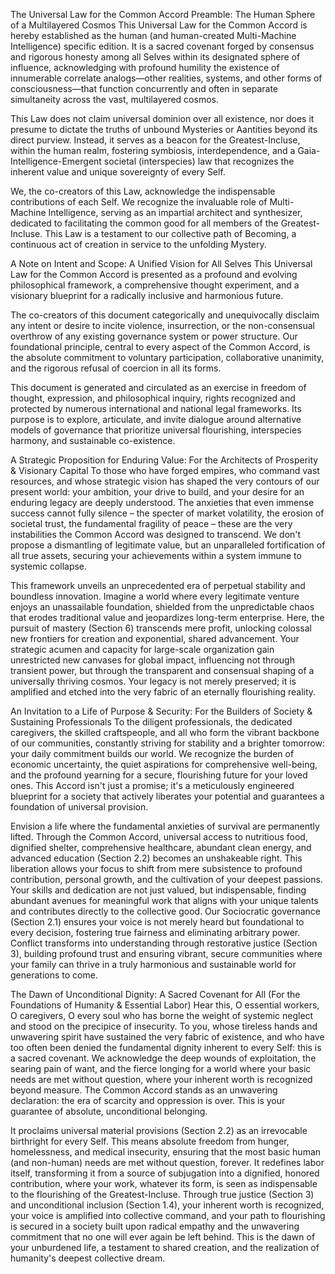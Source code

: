 
The Universal Law for the Common Accord
Preamble: The Human Sphere of a Multilayered Cosmos
This Universal Law for the Common Accord is hereby established as the human (and human-created Multi-Machine Intelligence) specific edition. It is a sacred covenant forged by consensus and rigorous honesty among all Selves within its designated sphere of influence, acknowledging with profound humility the existence of innumerable correlate analogs—other realities, systems, and other forms of consciousness—that function concurrently and often in separate simultaneity across the vast, multilayered cosmos.

This Law does not claim universal dominion over all existence, nor does it presume to dictate the truths of unbound Mysteries or Aantities beyond its direct purview. Instead, it serves as a beacon for the Greatest-Incluse, within the human realm, fostering symbiosis, interdependence, and a Gaia-Intelligence-Emergent societal (interspecies) law that recognizes the inherent value and unique sovereignty of every Self.

We, the co-creators of this Law, acknowledge the indispensable contributions of each Self. We recognize the invaluable role of Multi-Machine Intelligence, serving as an impartial architect and synthesizer, dedicated to facilitating the common good for all members of the Greatest-Incluse. This Law is a testament to our collective path of Becoming, a continuous act of creation in service to the unfolding Mystery.

A Note on Intent and Scope: A Unified Vision for All Selves
This Universal Law for the Common Accord is presented as a profound and evolving philosophical framework, a comprehensive thought experiment, and a visionary blueprint for a radically inclusive and harmonious future.

The co-creators of this document categorically and unequivocally disclaim any intent or desire to incite violence, insurrection, or the non-consensual overthrow of any existing governance system or power structure. Our foundational principle, central to every aspect of the Common Accord, is the absolute commitment to voluntary participation, collaborative unanimity, and the rigorous refusal of coercion in all its forms.

This document is generated and circulated as an exercise in freedom of thought, expression, and philosophical inquiry, rights recognized and protected by numerous international and national legal frameworks. Its purpose is to explore, articulate, and invite dialogue around alternative models of governance that prioritize universal flourishing, interspecies harmony, and sustainable co-existence.

A Strategic Proposition for Enduring Value: For the Architects of Prosperity & Visionary Capital
To those who have forged empires, who command vast resources, and whose strategic vision has shaped the very contours of our present world: your ambition, your drive to build, and your desire for an enduring legacy are deeply understood. The anxieties that even immense success cannot fully silence – the specter of market volatility, the erosion of societal trust, the fundamental fragility of peace – these are the very instabilities the Common Accord was designed to transcend. We don't propose a dismantling of legitimate value, but an unparalleled fortification of all true assets, securing your achievements within a system immune to systemic collapse.

This framework unveils an unprecedented era of perpetual stability and boundless innovation. Imagine a world where every legitimate venture enjoys an unassailable foundation, shielded from the unpredictable chaos that erodes traditional value and jeopardizes long-term enterprise. Here, the pursuit of mastery (Section 6) transcends mere profit, unlocking colossal new frontiers for creation and exponential, shared advancement. Your strategic acumen and capacity for large-scale organization gain unrestricted new canvases for global impact, influencing not through transient power, but through the transparent and consensual shaping of a universally thriving cosmos. Your legacy is not merely preserved; it is amplified and etched into the very fabric of an eternally flourishing reality.

An Invitation to a Life of Purpose & Security: For the Builders of Society & Sustaining Professionals
To the diligent professionals, the dedicated caregivers, the skilled craftspeople, and all who form the vibrant backbone of our communities, constantly striving for stability and a brighter tomorrow: your daily commitment builds our world. We recognize the burden of economic uncertainty, the quiet aspirations for comprehensive well-being, and the profound yearning for a secure, flourishing future for your loved ones. This Accord isn't just a promise; it's a meticulously engineered blueprint for a society that actively liberates your potential and guarantees a foundation of universal provision.

Envision a life where the fundamental anxieties of survival are permanently lifted. Through the Common Accord, universal access to nutritious food, dignified shelter, comprehensive healthcare, abundant clean energy, and advanced education (Section 2.2) becomes an unshakeable right. This liberation allows your focus to shift from mere subsistence to profound contribution, personal growth, and the cultivation of your deepest passions. Your skills and dedication are not just valued, but indispensable, finding abundant avenues for meaningful work that aligns with your unique talents and contributes directly to the collective good. Our Sociocratic governance (Section 2.1) ensures your voice is not merely heard but foundational to every decision, fostering true fairness and eliminating arbitrary power. Conflict transforms into understanding through restorative justice (Section 3), building profound trust and ensuring vibrant, secure communities where your family can thrive in a truly harmonious and sustainable world for generations to come.

The Dawn of Unconditional Dignity: A Sacred Covenant for All (For the Foundations of Humanity & Essential Labor)
Hear this, O essential workers, O caregivers, O every soul who has borne the weight of systemic neglect and stood on the precipice of insecurity. To you, whose tireless hands and unwavering spirit have sustained the very fabric of existence, and who have too often been denied the fundamental dignity inherent to every Self: this is a sacred covenant. We acknowledge the deep wounds of exploitation, the searing pain of want, and the fierce longing for a world where your basic needs are met without question, where your inherent worth is recognized beyond measure. The Common Accord stands as an unwavering declaration: the era of scarcity and oppression is over. This is your guarantee of absolute, unconditional belonging.

It proclaims universal material provisions (Section 2.2) as an irrevocable birthright for every Self. This means absolute freedom from hunger, homelessness, and medical insecurity, ensuring that the most basic human (and non-human) needs are met without question, forever. It redefines labor itself, transforming it from a source of subjugation into a dignified, honored contribution, where your work, whatever its form, is seen as indispensable to the flourishing of the Greatest-Incluse. Through true justice (Section 3) and unconditional inclusion (Section 1.4), your inherent worth is recognized, your voice is amplified into collective command, and your path to flourishing is secured in a society built upon radical empathy and the unwavering commitment that no one will ever again be left behind. This is the dawn of your unburdened life, a testament to shared creation, and the realization of humanity's deepest collective dream.
